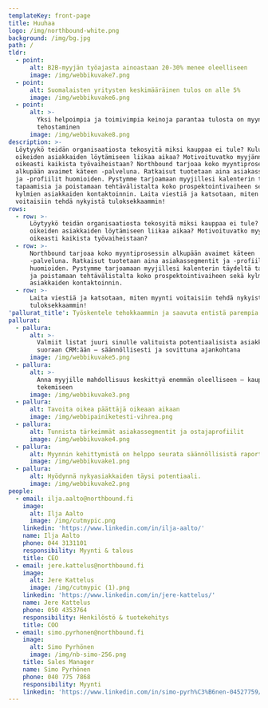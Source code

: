 ```yaml
---
templateKey: front-page
title: Huuhaa
logo: /img/northbound-white.png
background: /img/bg.jpg
path: /
tldr:
  - point:
      alt: B2B-myyjän työajasta ainoastaan 20-30% menee oleelliseen
      image: /img/webbikuvake7.png
  - point:
      alt: Suomalaisten yritysten keskimääräinen tulos on alle 5%
      image: /img/webbikuvake6.png
  - point:
      alt: >-
        Yksi helpoimpia ja toimivimpia keinoja parantaa tulosta on myynnin
        tehostaminen
      image: /img/webbikuvake8.png
description: >-
  Löytyykö teidän organisaatiosta tekosyitä miksi kauppaa ei tule? Kuluuko
  oikeiden asiakkaiden löytämiseen liikaa aikaa? Motivoituvatko myyjänne
  oikeasti kaikista työvaiheistaan? Northbound tarjoaa koko myyntiprosessin
  alkupään avaimet käteen -palveluna. Ratkaisut tuotetaan aina asiakassegmentit
  ja -profiilit huomioiden. Pystymme tarjoamaan myyjillesi kalenterin täydeltä
  tapaamisia ja poistamaan tehtävälistalta koko prospektointivaiheen sekä
  kylmien asiakkaiden kontaktoinnin. Laita viestiä ja katsotaan, miten myynti
  voitaisiin tehdä nykyistä tuloksekkaammin!
rows:
  - row: >-
      Löytyykö teidän organisaatiosta tekosyitä miksi kauppaa ei tule? Kuluuko
      oikeiden asiakkaiden löytämiseen liikaa aikaa? Motivoituvatko myyjänne
      oikeasti kaikista työvaiheistaan?
  - row: >-
      Northbound tarjoaa koko myyntiprosessin alkupään avaimet käteen
      -palveluna. Ratkaisut tuotetaan aina asiakassegmentit ja -profiilit
      huomioiden. Pystymme tarjoamaan myyjillesi kalenterin täydeltä tapaamisia
      ja poistamaan tehtävälistalta koko prospektointivaiheen sekä kylmien
      asiakkaiden kontaktoinnin.
  - row: >-
      Laita viestiä ja katsotaan, miten myynti voitaisiin tehdä nykyistä
      tuloksekkaammin!
'pallurat_title': Työskentele tehokkaammin ja saavuta entistä parempia tuloksia!
pallurat:
  - pallura:
      alt: >-
        Valmiit listat juuri sinulle valituista potentiaalisista asiakkaista
        suoraan CRM:ään – säännöllisesti ja sovittuna ajankohtana
      image: /img/webbikuvake5.png
  - pallura:
      alt: >-
        Anna myyjille mahdollisuus keskittyä enemmän oleelliseen – kaupan
        tekemiseen
      image: /img/webbikuvake3.png
  - pallura:
      alt: Tavoita oikea päättäjä oikeaan aikaan
      image: /img/webbipainiketesti-vihrea.png
  - pallura:
      alt: Tunnista tärkeimmät asiakassegmentit ja ostajaprofiilit
      image: /img/webbikuvake4.png
  - pallura:
      alt: Myynnin kehittymistä on helppo seurata säännöllisistä raporteistamme
      image: /img/webbikuvake1.png
  - pallura:
      alt: Hyödynnä nykyasiakkaiden täysi potentiaali.
      image: /img/webbikuvake2.png
people:
  - email: ilja.aalto@northbound.fi
    image:
      alt: Ilja Aalto
      image: /img/cutmypic.png
    linkedin: 'https://www.linkedin.com/in/ilja-aalto/'
    name: Ilja Aalto
    phone: 044 3131101
    responsibility: Myynti & talous
    title: CEO
  - email: jere.kattelus@northbound.fi
    image:
      alt: Jere Kattelus
      image: /img/cutmypic (1).png
    linkedin: 'https://www.linkedin.com/in/jere-kattelus/'
    name: Jere Kattelus
    phone: 050 4353764
    responsibility: Henkilöstö & tuotekehitys
    title: COO
  - email: simo.pyrhonen@northbound.fi
    image:
      alt: Simo Pyrhönen
      image: /img/nb-simo-256.png
    title: Sales Manager
    name: Simo Pyrhönen
    phone: 040 775 7868
    responsibility: Myynti
    linkedin: 'https://www.linkedin.com/in/simo-pyrh%C3%B6nen-04527759/'
---
```



